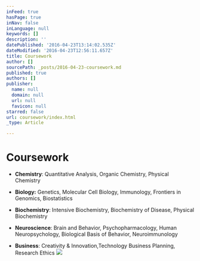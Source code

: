 ```yaml
---
inFeed: true
hasPage: true
inNav: false
inLanguage: null
keywords: []
description: ''
datePublished: '2016-04-23T13:14:02.535Z'
dateModified: '2016-04-23T12:56:11.657Z'
title: Coursework
author: []
sourcePath: _posts/2016-04-23-coursework.md
published: true
authors: []
publisher:
  name: null
  domain: null
  url: null
  favicon: null
starred: false
url: coursework/index.html
_type: Article

---
```

# Coursework

* **Chemistry**: Quantitative Analysis, Organic Chemistry, Physical Chemistry

* **Biology:** Genetics, Molecular Cell Biology, Immunology, Frontiers in Genomics, Biostatistics

* **Biochemistry**: Intensive Biochemistry, Biochemistry of Disease, Physical Biochemistry

* **Neuroscience**: Brain and Behavior, Psychopharmacology, Human Neuropsychology, Biological Basis of Behavior, Neuroimmunology

* **Business**: Creativity & Innovation,Technology Business Planning, Research Ethics
![](https://the-grid-user-content.s3-us-west-2.amazonaws.com/c1809164-de62-4b78-8069-7ac3884644bc.jpg)